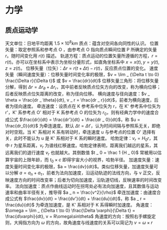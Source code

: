 # 力学

## 质点运动学
天文单位：日地平均距离 $1.5 \times 10^8 km$
质点：蕴含对空间各向同性的认识。
位置矢量：取定参照系和参考点 O ，由参考点 O 指向质点瞬间位置 P 所确定的矢量 $r$。随时间变化用 $r(t)$ 描述。
轨道方程：质点运动的位置矢量所遵循的方程，$r=r(t)$。亦可以在坐标系中表示为坐标分量形式，如直角坐标系中 $x=x(t), y=y(t), z=z(t)$。
位移矢量（位矢）：$\Delta r = r(t+\Delta t)-r(t)$，反应质点位置的变化。
速度矢量（瞬间速度矢量）：位移矢量时间变化率的极限，$v = \lim _ {\Delta t \to 0} \frac{\Delta r}{\Delta t}$ 或 $v = \frac{dr}{dt}$
位移矢量三角形：将位移矢量分解，得到 $\Delta r = \Delta r_\theta + \Delta r_r$，其中前者反映质点位矢方向的改变，称为横向位移；后者反映质点位矢距离的改变，称为径向位移。
横向速度与径向速度：$v _ \theta = \frac{dr _ \theta}{dt}, v _ r = \frac{dr _ r}{dt}$，前者为横向速度，后者为径向速度。
牵连速度：设质点在 K 参考系中位矢为 r，在 K' 参考系中位矢为 r'，K' 系参考点 O' 相对于 K 系参考点 O 的位矢为 $r_0$，则有经典力学中的速度合成公式 $\frac{dr}{dt} = \frac{dr'}{dt} + \frac{dr _ 0}{dt}$，称 $u = \frac{dr_0}{dt}$ 为牵连速度。默认 $\Delta t = \Delta t'$，认为时间间隔与参照系无关，即绝对时空观。当 K' 系相对 K 系有转动时，牵连速度 u 与参考点的位置 O' 选择有关，此时不能认为 u 是 K' 系相对于 K 系的瞬时速度。
哈勃定律：$v_r = H _ 0r$，其中 r 为星系距离，$v _ r$ 为谱线红移速度。哈勃定律表明，距离我们越远的星系，其远离我们的退行速度 $v_r$ 也就越大。其倒数值 $t _ 0 = \frac 1 {H _ 0}$ 常被用以估算宇宙的上限年龄，而 $t_0 \times c$ 即得宇宙大小的视界，哈勃半径。
加速度矢量：速度矢量时间变化率的极限，$a = \frac{dv}{dt}$。类似位移矢量，加速度矢量可以分解 $a = a _ n + a _ \tau$，前者为法向加速度，沿运动轨迹的法线方向，与 v 正交，反映速度方向的时间改变率；后者为切向加速度，沿轨道切线，反映速率的时间改变率。
法向加速度：质点作曲线运动时在拐弯处必有法向加速度，且其数值与运动速率和曲率半径有关，推导得 $a _ n = \frac{v^2}{\rho}$
牵连加速度：由速度合成公式有 $\frac{dv}{dt} = \frac{dv'}{dt} + \frac{du}{dt}$，称 $a _ r = \frac{du}{dt}$ 为牵连加速度，是 K' 系相对于 K 系得瞬时加速度。
角速度：$\omega = \lim _ {\Delta t \to 0} \frac{\Delta \varphi}{\Delta t} = \frac{d\varphi}{dt}, v = R\omega\sin\theta$
角速度的方向：按照右手螺旋定则，大拇指方向为 $\omega$ 的方向，故角速度与线速度的关系可以简记为 $v = \omega \times r$